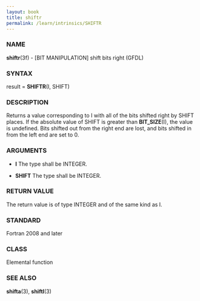 ```yaml
---
layout: book
title: shiftr
permalink: /learn/intrinsics/SHIFTR
---
```

### NAME

**shiftr**(3f) - \[BIT MANIPULATION\] shift bits right
(GFDL)

### SYNTAX

result = **SHIFTR**(I, SHIFT)

### DESCRIPTION

Returns a value corresponding to I with all of the bits shifted right by
SHIFT places. If the absolute value of SHIFT is greater than
**BIT\_SIZE**(I), the value is undefined. Bits shifted out from the
right end are lost, and bits shifted in from the left end are set to 0.

### ARGUMENTS

  - **I**
    The type shall be INTEGER.

  - **SHIFT**
    The type shall be INTEGER.

### RETURN VALUE

The return value is of type INTEGER and of the same kind as I.

### STANDARD

Fortran 2008 and later

### CLASS

Elemental function

### SEE ALSO

**shifta**(3), **shiftl**(3)
